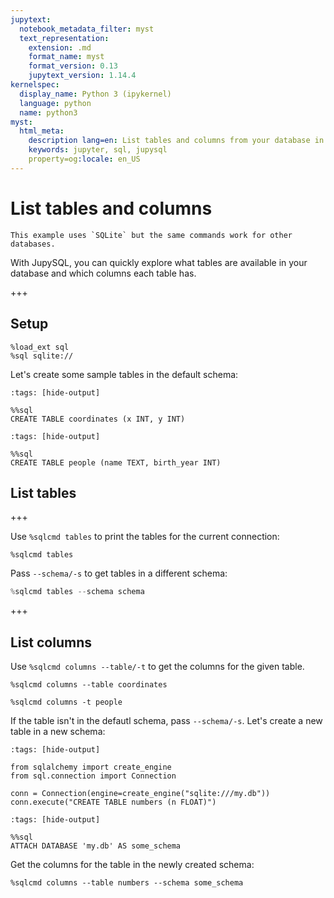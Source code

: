 ```yaml
---
jupytext:
  notebook_metadata_filter: myst
  text_representation:
    extension: .md
    format_name: myst
    format_version: 0.13
    jupytext_version: 1.14.4
kernelspec:
  display_name: Python 3 (ipykernel)
  language: python
  name: python3
myst:
  html_meta:
    description lang=en: List tables and columns from your database in Jupyter via JupySQL
    keywords: jupyter, sql, jupysql
    property=og:locale: en_US
---
```


# List tables and columns

```{note}
This example uses `SQLite` but the same commands work for other databases.
```

With JupySQL, you can quickly explore what tables are available in your database and which columns each table has.

+++

## Setup

```{code-cell} ipython3
%load_ext sql
%sql sqlite://
```

Let's create some sample tables in the default schema:

```{code-cell} ipython3
:tags: [hide-output]

%%sql
CREATE TABLE coordinates (x INT, y INT)
```

```{code-cell} ipython3
:tags: [hide-output]

%%sql
CREATE TABLE people (name TEXT, birth_year INT)
```

## List tables

+++

Use `%sqlcmd tables` to print the tables for the current connection:

```{code-cell} ipython3
%sqlcmd tables
```

Pass `--schema/-s` to get tables in a different schema:

```python
%sqlcmd tables --schema schema
```

+++

## List columns

Use `%sqlcmd columns --table/-t` to get the columns for the given table.

```{code-cell} ipython3
%sqlcmd columns --table coordinates
```

```{code-cell} ipython3
%sqlcmd columns -t people
```

If the table isn't in the defautl schema, pass `--schema/-s`. Let's create a new table in a new schema:

```{code-cell} ipython3
:tags: [hide-output]

from sqlalchemy import create_engine
from sql.connection import Connection

conn = Connection(engine=create_engine("sqlite:///my.db"))
conn.execute("CREATE TABLE numbers (n FLOAT)")
```

```{code-cell} ipython3
:tags: [hide-output]

%%sql
ATTACH DATABASE 'my.db' AS some_schema
```

Get the columns for the table in the newly created schema:

```{code-cell} ipython3
%sqlcmd columns --table numbers --schema some_schema
```
